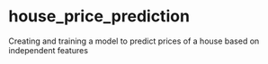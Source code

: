 # house_price_prediction
Creating and training a model to predict prices of a house based on independent features
